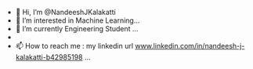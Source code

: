 - 👋 Hi, I’m @NandeeshJKalakatti
- 👀 I’m interested in Machine Learning...
- 🌱 I’m currently Engineering Student  ...
- 
- 📫 How to reach me : my linkedin url www.linkedin.com/in/nandeesh-j-kalakatti-b42985198  ...

<!---
NandeeshJKalakatti/NandeeshJKalakatti is a ✨ special ✨ repository because its `README.md` (this file) appears on your GitHub profile.
You can click the Preview link to take a look at your changes.
--->
